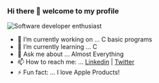 ### Hi there 👋 welcome to my profile


<!-- <img src="https://www.freepik.com/premium-vector/mobile-app-development-background_5546916.htm#page=4&query=code&position=30"> -->
<!-- <img src="/images/612.jpg" > --> 
![Software developer enthusiast](https://pbs.twimg.com/profile_banners/1312192040235606018/1612728463/1500x500)

- 🔭 I’m currently working on ... C basic programs
- 🌱 I’m currently learning ... C
- 💬 Ask me about ... Almost Everything
- 📫 How to reach me: ... [Linkedin](https://www.linkedin.com/in/miguel-pacheco-5229131b5/) | [Twitter](https://twitter.com/miguelpacheco_)
- ⚡ Fun fact: ... I love Apple Products!
